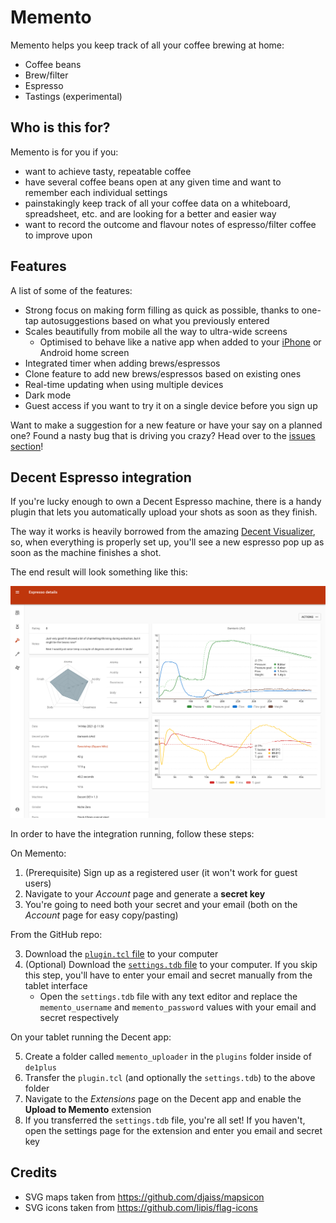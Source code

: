 # Memento

Memento helps you keep track of all your coffee brewing at home:

- Coffee beans
- Brew/filter
- Espresso
- Tastings (experimental)

## Who is this for?

Memento is for you if you:

- want to achieve tasty, repeatable coffee 
- have several coffee beans open at any given time and want to remember each individual settings
- painstakingly keep track of all your coffee data on a whiteboard, spreadsheet, etc. and are looking for a better and easier way
- want to record the outcome and flavour notes of espresso/filter coffee to improve upon

## Features

A list of some of the features:

- Strong focus on making form filling as quick as possible, thanks to one-tap autosuggestions based on what you previously entered
- Scales beautifully from mobile all the way to ultra-wide screens
  - Optimised to behave like a native app when added to your [iPhone](https://support.apple.com/en-gb/guide/iphone/iph42ab2f3a7/ios#iph4f9a47bbc) or Android home screen
- Integrated timer when adding brews/espressos
- Clone feature to add new brews/espressos based on existing ones
- Real-time updating when using multiple devices
- Dark mode
- Guest access if you want to try it on a single device before you sign up

Want to make a suggestion for a new feature or have your say on a planned one? Found a nasty bug that is driving you crazy? Head over to the [issues section](https://github.com/stassinari/memento/issues)!

## Decent Espresso integration

If you're lucky enough to own a Decent Espresso machine, there is a handy plugin that lets you automatically upload your shots as soon as they finish.

The way it works is heavily borrowed from the amazing [Decent Visualizer](https://github.com/miharekar/decent-visualizer), so, when everything is properly set up, you'll see a new espresso pop up as soon as the machine finishes a shot.

The end result will look something like this:

<img src="docs/decent-graph.png" width=512 />

In order to have the integration running, follow these steps:

On Memento:

1. (Prerequisite) Sign up as a registered user (it won't work for guest users)
2. Navigate to your _Account_ page and generate a **secret key**
3. You're going to need both your secret and your email (both on the _Account_ page for easy copy/pasting) 

From the GitHub repo:

3. Download the [`plugin.tcl` file](external/decent/memento_uploader/plugin.tcl) to your computer
4. (Optional) Download the [`settings.tdb` file](external/decent/memento_uploader/settings.tdb) to your computer. If you skip this step, you'll have to enter your email and secret manually from the tablet interface
   - Open the `settings.tdb` file with any text editor and replace the `memento_username` and `memento_password` values with your email and secret respectively

On your tablet running the Decent app:

5. Create a folder called `memento_uploader` in the `plugins` folder inside of `de1plus`
6. Transfer the `plugin.tcl` (and optionally the `settings.tdb`) to the above folder
7. Navigate to the *Extensions* page on the Decent app and enable the **Upload to Memento** extension
8. If you transferred the `settings.tdb` file, you're all set! If you haven't, open the settings page for the extension and enter you email and secret key

## Credits

- SVG maps taken from https://github.com/djaiss/mapsicon
- SVG icons taken from https://github.com/lipis/flag-icons
